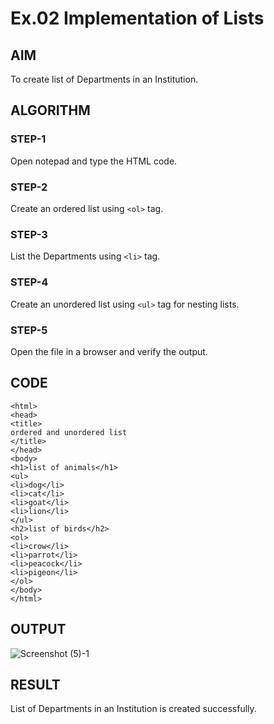 # Ex.02 Implementation of Lists
## AIM
  To create list of Departments in an Institution.

## ALGORITHM
### STEP-1
  Open notepad and type the HTML code.

### STEP-2
  Create an ordered list using ```<ol>``` tag.

### STEP-3
  List the Departments using ```<li>``` tag.

### STEP-4
  Create an unordered list using ```<ul>``` tag for nesting lists.

### STEP-5
  Open the file in a browser and verify the output.
  
## CODE
```
<html>
<head>
<title>
ordered and unordered list
</title>
</head>
<body>
<h1>list of animals</h1>
<ul>
<li>dog</li>
<li>cat</li>
<li>goat</li>
<li>lion</li>
</ul>
<h2>list of birds</h2>
<ol>
<li>crow</li>
<li>parrot</li>
<li>peacock</li>
<li>pigeon</li>
</ol>
</body>
</html>
```

## OUTPUT

![Screenshot (5)-1](https://github.com/mrmdsuhail/Ex02_Web-Design/assets/165985737/1e1ae2c4-5dda-4f81-a615-051522fa3dcc)


## RESULT
  List of Departments in an Institution is created successfully.
